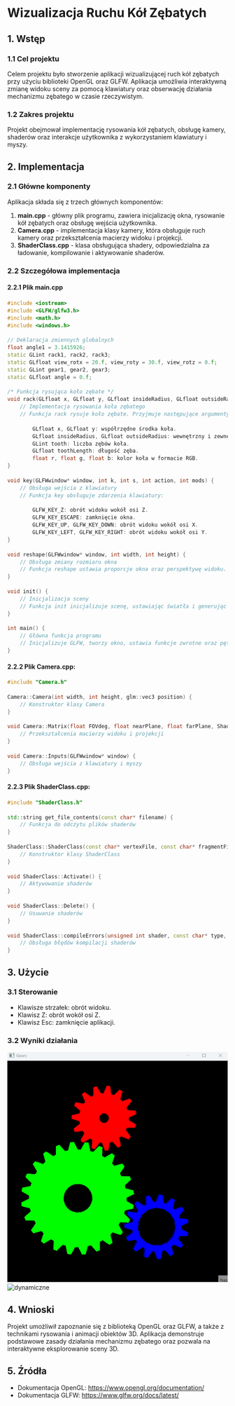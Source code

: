 # Wizualizacja Ruchu Kół Zębatych

## 1. Wstęp
### 1.1 Cel projektu
Celem projektu było stworzenie aplikacji wizualizującej ruch kół zębatych przy użyciu biblioteki OpenGL oraz GLFW. Aplikacja umożliwia interaktywną zmianę widoku sceny za pomocą klawiatury oraz obserwację działania mechanizmu zębatego w czasie rzeczywistym.

### 1.2 Zakres projektu
Projekt obejmował implementację rysowania kół zębatych, obsługę kamery, shaderów oraz interakcje użytkownika z wykorzystaniem klawiatury i myszy.

## 2. Implementacja
### 2.1 Główne komponenty
Aplikacja składa się z trzech głównych komponentów:
1. **main.cpp** - główny plik programu, zawiera inicjalizację okna, rysowanie kół zębatych oraz obsługę wejścia użytkownika.
2. **Camera.cpp** - implementacja klasy kamery, która obsługuje ruch kamery oraz przekształcenia macierzy widoku i projekcji.
3. **ShaderClass.cpp** - klasa obsługująca shadery, odpowiedzialna za ładowanie, kompilowanie i aktywowanie shaderów.

### 2.2 Szczegółowa implementacja
#### 2.2.1 Plik main.cpp

```cpp
#include <iostream>
#include <GLFW/glfw3.h>
#include <math.h>
#include <windows.h>

// Deklaracja zmiennych globalnych
float angle1 = 3.1415926;
static GLint rack1, rack2, rack3;
static GLfloat view_rotx = 20.f, view_roty = 30.f, view_rotz = 0.f;
static GLint gear1, gear2, gear3;
static GLfloat angle = 0.f;

/* Funkcja rysująca koło zębate */
void rack(GLfloat x, GLfloat y, GLfloat insideRadius, GLfloat outsideRadius, GLint tooth, GLfloat toothLength, float r, float g, float b) {
    // Implementacja rysowania koła zębatego
    // Funkcja rack rysuje koło zębate. Przyjmuje następujące argumenty:

        GLfloat x, GLfloat y: współrzędne środka koła.
        GLfloat insideRadius, GLfloat outsideRadius: wewnętrzny i zewnętrzny promień koła.
        GLint tooth: liczba zębów koła.
        GLfloat toothLength: długość zęba.
        float r, float g, float b: kolor koła w formacie RGB.
}

void key(GLFWwindow* window, int k, int s, int action, int mods) {
    // Obsługa wejścia z klawiatury
    // Funkcja key obsługuje zdarzenia klawiatury:

        GLFW_KEY_Z: obrót widoku wokół osi Z.
        GLFW_KEY_ESCAPE: zamknięcie okna.
        GLFW_KEY_UP, GLFW_KEY_DOWN: obrót widoku wokół osi X.
        GLFW_KEY_LEFT, GLFW_KEY_RIGHT: obrót widoku wokół osi Y.
}

void reshape(GLFWwindow* window, int width, int height) {
    // Obsługa zmiany rozmiaru okna
    // Funkcja reshape ustawia proporcje okna oraz perspektywę widoku.
}

void init() {
    // Inicjalizacja sceny
    // Funkcja init inicjalizuje scenę, ustawiając światła i generując listy wyświetlania dla trzech kół zębatych.
}

int main() {
    // Główna funkcja programu
    // Inicjalizuje GLFW, tworzy okno, ustawia funkcje zwrotne oraz pętlę renderującą.
}
```
#### 2.2.2 Plik Camera.cpp:
```cpp
#include "Camera.h"

Camera::Camera(int width, int height, glm::vec3 position) {
    // Konstruktor klasy Camera
}

void Camera::Matrix(float FOVdeg, float nearPlane, float farPlane, ShaderClass& shader, const char* uniform) {
    // Przekształcenia macierzy widoku i projekcji
}

void Camera::Inputs(GLFWwindow* window) {
    // Obsługa wejścia z klawiatury i myszy
}
```
#### 2.2.3 Plik ShaderClass.cpp:
```cpp
#include "ShaderClass.h"

std::string get_file_contents(const char* filename) {
    // Funkcja do odczytu plików shaderów
}

ShaderClass::ShaderClass(const char* vertexFile, const char* fragmentFile) {
    // Konstruktor klasy ShaderClass
}

void ShaderClass::Activate() {
    // Aktywowanie shaderów
}

void ShaderClass::Delete() {
    // Usuwanie shaderów
}

void ShaderClass::compileErrors(unsigned int shader, const char* type, std::string shaderCode) {
    // Obsługa błędów kompilacji shaderów
}
```
## 3. Użycie
### 3.1 Sterowanie
- Klawisze strzałek: obrót widoku. 
-  Klawisz Z: obrót wokół osi Z.
- Klawisz Esc: zamknięcie aplikacji.
### 3.2 Wyniki działania
![statyczne](Animation2.gif)
![dynamiczne](Animation.gif)
## 4. Wnioski
Projekt umożliwił zapoznanie się z biblioteką OpenGL oraz GLFW, a także z technikami rysowania i animacji obiektów 3D. Aplikacja demonstruje podstawowe zasady działania mechanizmu zębatego oraz pozwala na interaktywne eksplorowanie sceny 3D.
## 5. Źródła
- Dokumentacja OpenGL: https://www.opengl.org/documentation/
- Dokumentacja GLFW: https://www.glfw.org/docs/latest/